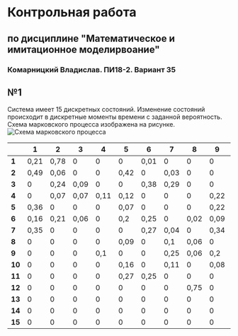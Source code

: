 # Контрольная работа 

## по дисциплине "Математическое и имитационное моделирвоание"

### Комарницкий Владислав. ПИ18-2. Вариант 35

## №1

Система имеет 15 дискретных состояний. Изменение состояний происходит в дискретные моменты времени с заданной вероятность. Схема марковского процесса изображена на рисунке.
![Схема марковского процесса](./schema)

|    | 1    | 2    | 3    | 4    | 5    | 6    | 7    | 8    | 9    | 10   | 11   | 12   | 13   | 14   | 15   |
|----|------|------|------|------|------|------|------|------|------|------|------|------|------|------|------|
| **1**  | 0,21 | 0,78 | 0    | 0    | 0    | 0,01 | 0    | 0    | 0    | 0    | 0    | 0    | 0    | 0    | 0    |
| **2**  | 0,49 | 0,06 | 0    | 0    | 0,42 | 0    | 0,03 | 0    | 0    | 0    | 0    | 0    | 0    | 0    | 0    |
| **3**  | 0    | 0,24 | 0,09 | 0    | 0    | 0,38 | 0,29 | 0    | 0    | 0    | 0    | 0    | 0    | 0    | 0    |
| **4**  | 0    | 0,07 | 0,07 | 0,11 | 0,12 | 0    | 0    | 0    | 0,22 | 0,24 | 0,17 | 0    | 0    | 0    | 0    |
| **5**  | 0,36 | 0    | 0    | 0    | 0,07 | 0    | 0    | 0    | 0,22 | 0,35 | 0    | 0    | 0    | 0    | 0    |
| **6**  | 0,16 | 0,21 | 0,06 | 0    | 0,2  | 0,25 | 0    | 0,02 | 0,09 | 0,01 | 0    | 0    | 0    | 0    | 0    |
| **7**  | 0,35 | 0    | 0    | 0    | 0    | 0,27 | 0,04 | 0    | 0,34 | 0    | 0    | 0    | 0    | 0    | 0    |
| **8**  | 0    | 0    | 0    | 0    | 0,09 | 0    | 0,1  | 0,06 | 0    | 0    | 0    | 0,53 | 0    | 0    | 0,22 |
| **9**  | 0    | 0    | 0    | 0,1  | 0    | 0    | 0,25 | 0,06 | 0,2  | 0,01 | 0    | 0    | 0,36 | 0    | 0,02 |
| **10** | 0    | 0    | 0    | 0    | 0,16 | 0    | 0,11 | 0    | 0,08 | 0,07 | 0,4  | 0    | 0,17 | 0,01 | 0    |
| **11** | 0    | 0    | 0    | 0    | 0,27 | 0,25 | 0    | 0    | 0    | 0,01 | 0,05 | 0    | 0,42 | 0    | 0    |
| **12** | 0    | 0    | 0    | 0    | 0    | 0    | 0    | 0,75 | 0    | 0    | 0    | 0,25 | 0    | 0    | 0    |
| **13** | 0    | 0    | 0    | 0    | 0    | 0    | 0    | 0    | 0    | 0,17 | 0,42 | 0    | 0,05 | 0,36 | 0    |
| **14** | 0    | 0    | 0    | 0    | 0    | 0    | 0    | 0    | 0    | 0    | 0    | 0    | 0,5  | 0,05 | 0,45 |
| **15** | 0    | 0    | 0    | 0    | 0    | 0    | 0    | 0    | 0    | 0,25 | 0,09 | 0    | 0    | 0,59 | 0,07 |